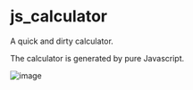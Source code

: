 # js_calculator
A quick and dirty calculator. 

The calculator is generated by pure Javascript. 

![image](https://github.com/djokerjay/js_calculator/assets/152017070/7752665a-30da-4e41-9eea-82399e8dec09)
